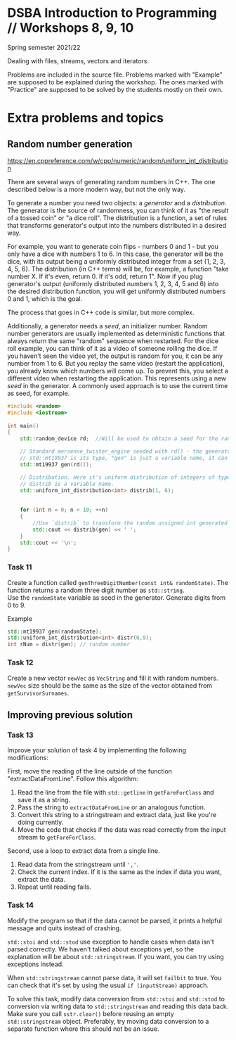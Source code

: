 # DSBA Introduction to Programming // Workshops 8, 9, 10
Spring semester 2021/22

Dealing with files, streams, vectors and iterators.

Problems are included in the source file. Problems marked with "Example" are supposed to be explained during the workshop. The ones marked with "Practice" are supposed to be solved by the students mostly on their own.


# Extra problems and topics

## Random number generation

https://en.cppreference.com/w/cpp/numeric/random/uniform_int_distribution

There are several ways of generating random numbers in C++. The one described below is a more modern way, but not the only way.

To generate a number you need two objects: a *generator* and a *distribution*. The generator is the source of randomness, you can think of it as "the result of a tossed coin" or "a dice roll". The distribution is a function, a set of rules that transforms generator's output into the numbers distributed in a desired way.

For example, you want to generate coin flips - numbers 0 and 1 - but you only have a dice with numbers 1 to 6. In this case, the generator will be the dice, with its output being a uniformly distributed integer from a set {1, 2, 3, 4, 5, 6}. The distribution (in C++ terms) will be, for example, a function "take number X. If it's even, return 0. If it's odd, return 1". Now if you plug generator's output (uniformly distributed numbers 1, 2, 3, 4, 5 and 6) into the desired distribution function, you will get uniformly distributed numbers 0 and 1, which is the goal.

The process that goes in C++ code is similar, but more complex.

Additionally, a generator needs a *seed*, an initializer number. Random number generators are usually implemented as deterministic functions that always return the same "random" sequence when restarted. For the dice roll example, you can think of it as a video of someone rolling the dice. If you haven't seen the video yet, the output is random for you, it can be any number from 1 to 6. But you replay the same video (restart the application), you already know which numbers will come up. To prevent this, you select a different video when restarting the application. This represents using a new *seed* in the generator. A commonly used approach is to use the current time as seed, for example.

```cpp
#include <random>
#include <iostream>
 
int main()
{
    std::random_device rd;  //Will be used to obtain a seed for the random number engine

    // Standard mersenne_twister_engine seeded with rd() - the generator.
    // std::mt19937 is its type, "gen" is just a variable name, it can be anything.
    std::mt19937 gen(rd());

    // Distribution. Here it's uniform distribution of integers of type int, from 1 to 6.
    // distrib is a variable name.
    std::uniform_int_distribution<int> distrib(1, 6);
 
 
    for (int n = 0; n < 10; ++n)
    {
        //Use `distrib` to transform the random unsigned int generated by gen into an int in [1, 6]
        std::cout << distrib(gen) << ' ';
    }
    std::cout << '\n';
}
```

### Task 11

Create a function called `genThreeDigitNumber(const int& randomState)`.
The function returns a random three digit number as `std::string`.  
Use the `randomState` variable as seed in the generator. Generate digits from 0 to 9.

Example

```cpp
std::mt19937 gen(randomState);
std::uniform_int_distribution<int> distr(0,9);
int rNum = distr(gen); // random number
```


### Task 12

Create a new vector `newVec` as `VecString` and fill it with random numbers.  
`newVec` size should be the same as the size of the vector obtained from `getSurvivorSurnames`.

## Improving previous solution

### Task 13
Improve your solution of task 4 by implementing the following modifications:

First, move the reading of the line outside of the function "extractDataFromLine". Follow this algorithm:

1. Read the line from the file with `std::getline` in `getFareForClass` and save it as a string.
2. Pass the string to `extractDataFromLine` or an analogous function.
3. Convert this string to a stringstream and extract data, just like you're doing currently.
4. Move the code that checks if the data was read correctly from the input stream to `getFareForClass`.

Second, use a loop to extract data from a single line.

1. Read data from the stringstream until `','`.
2. Check the current index. If it is the same as the index if data you want, extract the data.
3. Repeat until reading fails.


### Task 14

Modify the program so that if the data cannot be parsed, it prints a helpful message and quits instead of crashing.

`std::stoi` and `std::stod` use exception to handle cases when data isn't parsed correctly. We haven't talked about exceptions yet, so the explanation will be about `std::stringstream`. If you want, you can try using exceptions instead.

When `std::stringstream` cannot parse data, it will set `failbit` to true. You can check that it's set by using the usual `if (inputStream)` approach.

To solve this task, modify data conversion from `std::stoi` and `std::stod` to conversion via writing data to `std::stringstream` and reading this data back. Make sure you call `sstr.clear()` before reusing an empty `std::stringstream` object. Preferably, try moving data conversion to a separate function where this should not be an issue.

